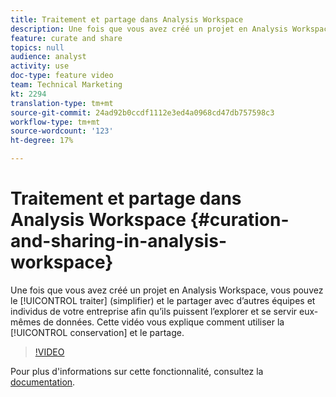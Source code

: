 ```yaml
---
title: Traitement et partage dans Analysis Workspace
description: Une fois que vous avez créé un projet en Analysis Workspace, vous pouvez le traiter (simplifier) et le partager avec d’autres équipes et individus de votre entreprise afin qu’ils puissent l’explorer et se servir de leurs données en toute autonomie. Cette vidéo vous explique comment traiter et partager.
feature: curate and share
topics: null
audience: analyst
activity: use
doc-type: feature video
team: Technical Marketing
kt: 2294
translation-type: tm+mt
source-git-commit: 24ad92b0ccdf1112e3ed4a0968cd47db757598c3
workflow-type: tm+mt
source-wordcount: '123'
ht-degree: 17%

---
```



# Traitement et partage dans Analysis Workspace {#curation-and-sharing-in-analysis-workspace}

Une fois que vous avez créé un projet en Analysis Workspace, vous pouvez le [!UICONTROL traiter] (simplifier) et le partager avec d’autres équipes et individus de votre entreprise afin qu’ils puissent l’explorer et se servir eux-mêmes de données. Cette vidéo vous explique comment utiliser la [!UICONTROL conservation] et le partage.

>[!VIDEO](https://video.tv.adobe.com/v/24711/?quality=12)

Pour plus d&#39;informations sur cette fonctionnalité, consultez la [documentation](https://marketing.adobe.com/resources/help/fr_FR/analytics/analysis-workspace/curate.html).